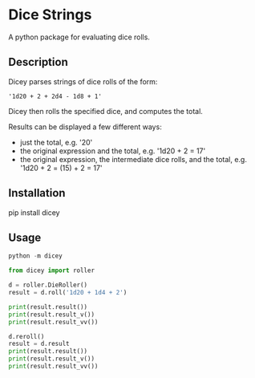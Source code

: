# Dice Strings

A python package for evaluating dice rolls.

## Description
Dicey parses strings of dice rolls of the form:
```
'1d20 + 2 + 2d4 - 1d8 + 1'
```
Dicey then rolls the specified dice, and computes the total.

Results can be displayed a few different ways:

- just the total, e.g. '20'
- the original expression and the total, e.g. '1d20 + 2 = 17'
- the original expression, the intermediate dice rolls, and the total, e.g. '1d20 + 2 = (15) + 2 = 17'

## Installation
pip install dicey

## Usage
```python
python -m dicey
```

```python
from dicey import roller

d = roller.DieRoller()
result = d.roll('1d20 + 1d4 + 2')

print(result.result())
print(result.result_v())
print(result.result_vv())

d.reroll()
result = d.result
print(result.result())
print(result.result_v())
print(result.result_vv())
```

